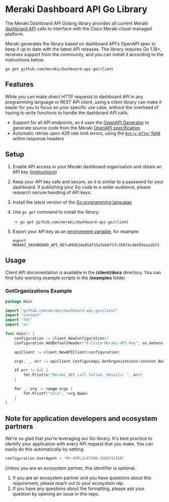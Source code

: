 # Meraki Dashboard API Go Library

The Meraki Dashboard API Golang library provides all current Meraki [dashboard API](https://developer.cisco.com/meraki/api-v1/) 
calls to interface with the Cisco Meraki cloud-managed platform.

Meraki generates the library based on dashboard API's OpenAPI spec to keep it up to date with the latest API releases.
The library requires Go 1.18+, receives support from the community, and you can install it according to the instructions below:

```shell
go get github.com/meraki/dashboard-api-go/client
```

## Features

While you can make direct HTTP requests to dashboard API in any programming language or REST API client, using a client library can make it easier for you to focus on your specific use case, without the overhead of having to write functions to handle the dashboard API calls.

* Support for all API endpoints, as it uses the [OpenAPI Generator](https://openapi-generator.tech) to generate source code from the Meraki [OpenAPI specification](https://api.meraki.com/api/v1/openapiSpec)
* Automatic retries upon 429 rate limit errors, using the [`Retry-After` field](https://developer.cisco.com/meraki/api-v1/#!rate-limit) within response headers


## Setup

1. Enable API access in your Meraki dashboard organization and obtain an API key ([instructions](https://documentation.meraki.com/zGeneral_Administration/Other_Topics/The_Cisco_Meraki_Dashboard_API))

2. Keep your API key safe and secure, as it is similar to a password for your dashboard. If publishing your Go code to a wider audience, please research secure handling of API keys.

3. Install the latest version of the [Go programming language](https://golang.org/doc/install)

4. Use `go get` command to install the library:
    * `go get github.com/meraki/dashboard-api-go/client`
   
5. Export your API key as an [environment variable](https://www.twilio.com/blog/2017/01/how-to-set-environment-variables.html), for example:

    ```shell
    export MERAKI_DASHBOARD_API_KEY=093b24e85df15a3e66f1fc359f4c48493eaa1b73
    ```

## Usage

Client API documentation is available in the **/client/docs** directory.
You can find fully working example scripts in the **/examples** folder.

### GetOrganizations Example

```go
package main

import "github.com/meraki/dashboard-api-go/client"
import "context"
import "fmt"
import "os"

func main() {
	configuration := client.NewConfiguration()
	configuration.AddDefaultHeader("X-Cisco-Meraki-API-Key", os.Getenv("MERAKI_DASHBOARD_API_KEY"))

	apiClient := client.NewAPIClient(configuration)

	orgs, _, err := apiClient.ConfigureApi.GetOrganizations(context.Background()).Execute()

	if err != nil {
		fmt.Println("Meraki API call failed. Details: ", err)
	}

	for _, org := range orgs {
		fmt.Printf("%s\n", *org.Name)
	}
}
```


## Note for application developers and ecosystem partners

We're so glad that you're leveraging our Go library. It's best practice to identify your application with every API request that you make. 
You can easily do this automatically by setting:

```go
configuration.UserAgent = "MY-APPLICATION-IDENTIFIER"
```

Unless you are an ecosystem partner, this identifier is optional.

1. If you are an ecosystem partner and you have questions about this requirement, please reach out to your ecosystem rep.
2. If you have any questions about the formatting, please ask your question by opening an issue in this repo.